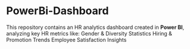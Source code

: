 # PowerBi-Dashboard
This repository contains an HR analytics dashboard created in **Power BI**, analyzing key HR metrics like:   Gender &amp; Diversity Statistics   Hiring &amp; Promotion Trends   Employee Satisfaction Insights 
